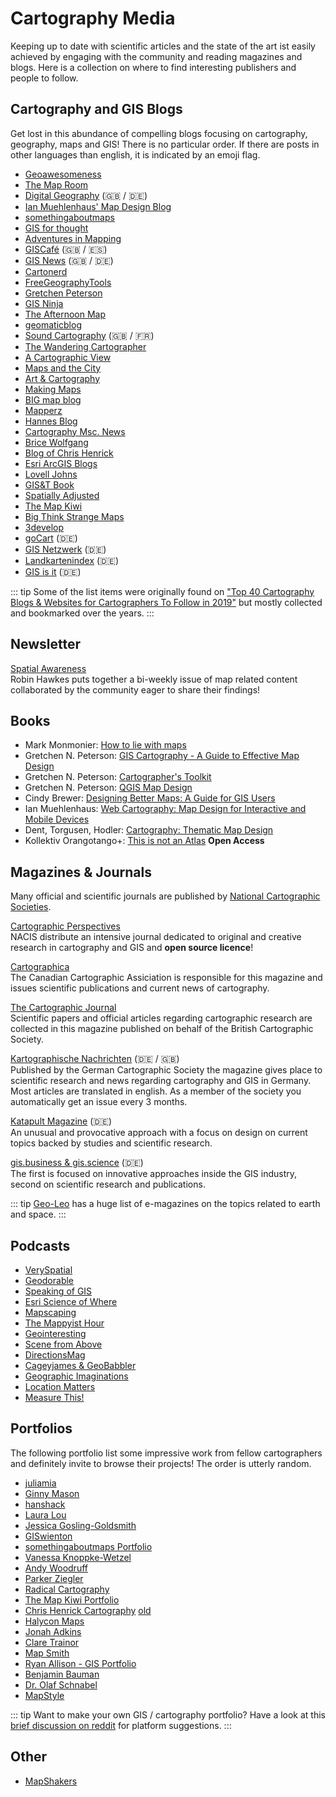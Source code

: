 # Cartography Media
Keeping up to date with scientific articles and the state of the art ist easily achieved by engaging with the community and reading magazines and blogs. Here is a collection on where to find interesting publishers and people to follow. 

## Cartography and GIS Blogs

Get lost in this abundance of compelling blogs focusing on cartography, geography, maps and GIS! There is no particular order. If there are posts in other languages than english, it is indicated by an emoji flag.

* [Geoawesomeness](https://geoawesomeness.com/)
* [The Map Room](https://www.maproomblog.com/)
* [Digital Geography](http://www.digital-geography.com/)  (:gb: / :de:)
* [Ian Muehlenhaus' Map Design Blog](http://ian.muehlenhaus.com/category/design-tips-for-cartographers/)
* [somethingaboutmaps](https://somethingaboutmaps.wordpress.com/)
* [GIS for thought](https://gisforthought.com/portfolio/)
* [Adventures in Mapping](https://adventuresinmapping.com/)
* [GISCafé](http://www.giscafe.com/)  (:gb: / :es:)
* [GIS News](http://www.gis-news.de/) (:gb: / :de:)
* [Cartonerd](http://cartonerd.blogspot.com/)
* [FreeGeographyTools](https://freegeographytools.com/) 
* [Gretchen Peterson](https://www.gretchenpeterson.com/)
* [GIS Ninja](http://gisninja.blogspot.com/)
* [The Afternoon Map](http://www.midafternoonmap.com/)
* [geomaticblog](https://geomaticblog.net/)
* [Sound Cartography](https://soundcartography.wordpress.com/) (:gb: / :fr:)
* [The Wandering Cartographer](https://wanderingcartographer.wordpress.com/)
* [A Cartographic View](http://cartoview.blogspot.com/)
* [Maps and the City](http://mapsandthecity.com/)
* [Art & Cartography](https://artcarto.wordpress.com/)
* [Making Maps](https://makingmaps.net/)
* [BIG map blog](http://www.bigmapblog.com/)
* [Mapperz](http://mapperz.blogspot.com/)
* [Hannes Blog](http://hannes.enjoys.it/blog/)
* [Cartography Msc. News](https://cartographymaster.eu/news/)
* [Brice Wolfgang](http://bricewolfgang.com/index.html)
* [Blog of Chris Henrick](https://clhenrick.io/blog/)
* [Esri ArcGIS Blogs](https://www.esri.com/arcgis-blog/overview/)
* [Lovell Johns](https://www.lovelljohns.com/blog/)
* [GIS&T Book](https://gistbok.ucgis.org/)
* [Spatially Adjusted](https://spatiallyadjusted.com/)
* [The Map Kiwi](https://www.andrewdc.co.nz/blog/)
* [Big Think Strange Maps](https://bigthink.com/strange-maps/)
* [3develop](http://www.3develop.nl/blog/category/cartography/)
* [goCart](http://www.gocartography.de/) (:de:)
* [GIS Netzwerk](https://www.gis-netzwerk.com/) (:de:)
* [Landkartenindex](https://landkartenindex.blogspot.com/) (:de:)
* [GIS is it](https://gisisit.wordpress.com/) (:de:)


::: tip 
Some of the list items were originally found on ["Top 40 Cartography Blogs & Websites for Cartographers To Follow in 2019"](https://blog.feedspot.com/cartography_blogs/) but mostly collected and bookmarked over the years. 
::: 


## Newsletter

[Spatial Awareness](https://www.getrevue.co/profile/maps)  
Robin Hawkes puts together a bi-weekly issue of map related content collaborated by the community eager to share their findings!

## Books

- Mark Monmonier: [How to lie with maps](https://www.amazon.com/How-Maps-Third-Mark-Monmonier/dp/022643592X/ref=as_li_ss_tl?ie=UTF8&linkCode=sl1&tag=pe03-20&linkId=5e96cfe93abb5c52cb6e03e635f5d1f3&language=en_US)
- Gretchen N. Peterson: [GIS Cartography - A Guide to Effective Map Design](https://www.amazon.com/GIS-Cartography-Effective-Design-Second/dp/1482220679/ref=as_li_ss_tl?ie=UTF8&linkCode=sl1&tag=pe03-20&linkId=76108ed200aecc1d38f371a87206fefe) 
- Gretchen N. Peterson: [Cartographer's Toolkit](https://www.amazon.com/Cartographers-Toolkit-Colors-Typography-Patterns/dp/0615467946/ref=as_li_ss_tl?ie=UTF8&linkCode=sl1&tag=pe03-20&linkId=81f589a8f8f6ee38f4b9cd7aecf361d2)
- Gretchen N. Peterson: [QGIS Map Design](https://www.amazon.com/dp/0998547743/ref=as_li_ss_tl?ie=UTF8&linkCode=sl1&tag=pe03-20&linkId=fa1f966fd60569af431d0bad4b189252&language=en_US)
- Cindy Brewer: [Designing Better Maps: A Guide for GIS Users](https://www.amazon.com/dp/1589484401/ref=pd_lpo_sbs_dp_ss_1?pf_rd_p=1944687662&pf_rd_s=lpo-top-stripe-1&pf_rd_t=201&pf_rd_i=1589480899&pf_rd_m=ATVPDKIKX0DER&pf_rd_r=WB8CEBHTTVSVWQMQJ08R)
- Ian Muehlenhaus: [Web Cartography: Map Design for Interactive and Mobile Devices](https://www.amazon.com/Web-Cartography-Design-Interactive-Devices/dp/1439876223/ref=sr_1_1?ie=UTF8&qid=1426689794&sr=8-1&keywords=ian+muehlenhaus)
- Dent, Torgusen, Hodler: [Cartography: Thematic Map Design](https://www.amazon.com/gp/product/0072943823/ref=as_li_ss_tl?ie=UTF8&camp=1789&creative=390957&creativeASIN=0072943823&linkCode=as2&tag=pe03-20)
- Kollektiv Orangotango+: [This is not an Atlas](https://notanatlas.org/book/) **Open Access**

## Magazines & Journals
Many official and scientific journals are published by [National Cartographic Societies](/societies.html#national-societies). 

[Cartographic Perspectives](https://cartographicperspectives.org/)  
NACIS distribute an intensive journal dedicated to original and creative research in cartography and GIS and **open source licence**! 

[Cartographica](https://utpjournals.press/loi/cart)  
The Canadian Cartographic Assiciation is responsible for this magazine and issues scientific publications and current news of cartography. 

[The Cartographic Journal](https://www.tandfonline.com/toc/ycaj20/current)  
Scientific papers and official articles regarding cartographic research are collected in this magazine published on behalf of the British Cartographic Society. 

[Kartographische Nachrichten](https://www.dgfk.net/kn/) (:de: / :gb:)  
Published by the German Cartographic Society the magazine gives place to scientific research and news regarding cartography and GIS in Germany. Most articles are translated in english. As a member of the society you automatically get an issue every 3 months. 

[Katapult Magazine](https://katapult-magazin.de/ueber-katapult/) (:de:)  
An unusual and provocative approach with a focus on design on current topics backed by studies and scientific research.

[gis.business & gis.science](https://gispoint.de/gis-familie.html) (:de:)  
The first is focused on innovative approaches inside the GIS industry, second on scientific research and publications. 

::: tip 
[Geo-Leo](https://geo-leo.de/e-zeitschriften/) has a huge list of e-magazines on the topics related to earth and space. 
:::


## Podcasts

- [VerySpatial](https://veryspatial.com/avsp/)
- [Geodorable](https://geodorable.com/)
- [Speaking of GIS](https://speakingofgis.com/)
- [Esri Science of Where](https://www.esri.com/about/newsroom/podcast/)
- [Mapscaping](https://mapscaping.com/blogs/the-mapscaping-podcast)
- [The Mappyist Hour](http://www.themappyisthour.com/)
- [Geointeresting](https://soundcloud.com/nga_geoint)
- [Scene from Above](http://scenefromabove.org/)
- [DirectionsMag](https://www.directionsmag.com/playlist/8792)
- [Cageyjames & GeoBabbler](https://cng.fireside.fm/)
- [Geographic Imaginations](https://podcasts.apple.com/us/podcast/geographical-imaginations/id1386704057?mt=2)
- [Location Matters](https://ngis.com.au/Newsroom/Podcast)
- [Measure This!](http://anchor.fm/measure-this)

## Portfolios
The following portfolio list some impressive work from fellow cartographers and definitely invite to browse their projects! The order is utterly random.

- [juliamia](http://www.juliamia.ch/index_en)  
- [Ginny Mason](http://ginnymason.com/)
- [hanshack](http://www.hanshack.com/)  
- [Laura Lou](http://www.laura-lou.com?lang=eng)  
- [Jessica Gosling-Goldsmith](http://www.gosling-goldsmith.com/)  
- [GISwienton](https://www.giswienton.com/portfolio)  
- [somethingaboutmaps Portfolio](https://somethingaboutmaps.com/Portfolio)  
- [Vanessa Knoppke-Wetzel](https://vknoppkewetzel.github.io/)
- [Andy Woodruff](https://andywoodruff.com/)  
- [Parker Ziegler](https://parkerziegler.com/)  
- [Radical Cartography](http://www.radicalcartography.net/)
- [The Map Kiwi Portfolio](https://www.andrewdc.co.nz/my-portfolio/)  
- [Chris Henrick Cartography](https://clhenrick.io/) [old](http://chrishenrick.com/)  
- [Halycon Maps](https://www.halcyonmaps.com/)
- [Jonah Adkins](https://www.jonahadkins.com/projects/)  
- [Clare Trainor](http://www.claretrainor.com/)  
- [Map Smith](https://mapsmith.net/)  
- [Ryan Allison - GIS Portfolio](https://sites.google.com/site/rallison231ewugis/)
- [Benjamin Bauman](https://www.benjaminbauman.net/)
- [Dr. Olaf Schnabel](http://oschnabel.carto.net/#portfolio)
- [MapStyle](http://mapstyle.ign.fr/)

::: tip
Want to make your own GIS / cartography portfolio? Have a look at this [brief discussion on reddit](https://www.reddit.com/r/gis/comments/57k838/best_platform_for_a_professional_gis/) for platform suggestions. 
:::

## Other

- [MapShakers](http://mapshakers.com/)